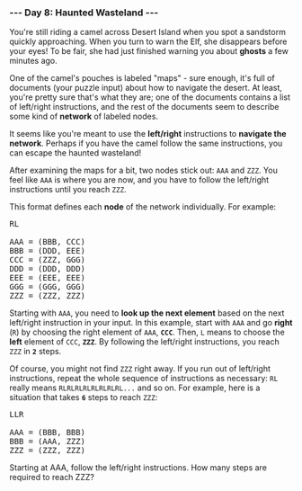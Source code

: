 ### --- Day 8: Haunted Wasteland ---

You're still riding a camel across Desert Island when you spot a sandstorm
quickly approaching. When you turn to warn the Elf, she disappears before
your eyes! To be fair, she had just finished warning you about **ghosts** a few
minutes ago.

One of the camel's pouches is labeled "maps" - sure enough, it's full of
documents (your puzzle input) about how to navigate the desert. At least,
you're pretty sure that's what they are; one of the documents contains a
list of left/right instructions, and the rest of the documents seem to
describe some kind of **network** of labeled nodes.

It seems like you're meant to use the **left/right** instructions to **navigate
the network**. Perhaps if you have the camel follow the same instructions,
you can escape the haunted wasteland!

After examining the maps for a bit, two nodes stick out: `AAA` and `ZZZ`. You
feel like `AAA` is where you are now, and you have to follow the left/right
instructions until you reach `ZZZ`.

This format defines each **node** of the network individually. For example:

<pre>
RL

AAA = (BBB, CCC)
BBB = (DDD, EEE)
CCC = (ZZZ, GGG)
DDD = (DDD, DDD)
EEE = (EEE, EEE)
GGG = (GGG, GGG)
ZZZ = (ZZZ, ZZZ)
</pre>

Starting with `AAA`, you need to **look up the next element** based on the next
left/right instruction in your input. In this example, start with `AAA` and
go **right** (`R`) by choosing the right element of `AAA`, **`CCC`**. Then, `L` means to
choose the **left** element of `CCC`, **`ZZZ`**. By following the left/right
instructions, you reach `ZZZ` in **`2`** steps.

Of course, you might not find `ZZZ` right away. If you run out of left/right
instructions, repeat the whole sequence of instructions as necessary: `RL`
really means `RLRLRLRLRLRLRLRL...` and so on. For example, here is a
situation that takes **`6`** steps to reach `ZZZ`:

<pre>
LLR

AAA = (BBB, BBB)
BBB = (AAA, ZZZ)
ZZZ = (ZZZ, ZZZ)
</pre>

Starting at AAA, follow the left/right instructions. How many steps are
required to reach ZZZ?

